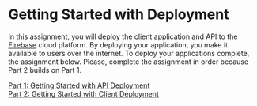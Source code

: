 # Getting Started with Deployment
In this assignment, you will deploy the client application and API to the [Firebase](https://firebase.google.com) cloud platform. By deploying your application, you make it available to users over the internet. To deploy your applications complete, the assignment below. Please, complete the assignment in order because Part 2 builds on Part 1.

[Part 1: Getting Started with API Deployment](.\bvcc-to-do-api\README.md)\
[Part 2: Getting Started with Client Deployment](.\bvcc-to-do-client\README.md)